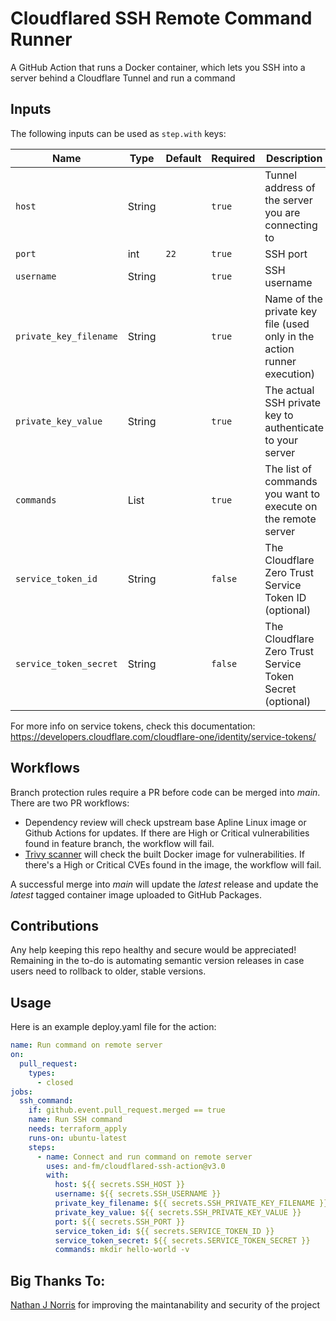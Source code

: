 # Cloudflared SSH Remote Command Runner

A GitHub Action that runs a Docker container, which lets you SSH into a server behind a Cloudflare Tunnel and run a command

## Inputs

The following inputs can be used as `step.with` keys:

| Name                   | Type   | Default | Required | Description                                                             |
| ---------------------- | ------ | ------- | -------- | ----------------------------------------------------------------------- |
| `host`                 | String |         | `true`   | Tunnel address of the server you are connecting to                      |
| `port`                 | int    | `22`    | `true`   | SSH port                                                                |
| `username`             | String |         | `true`   | SSH username                                                            |
| `private_key_filename` | String |         | `true`   | Name of the private key file (used only in the action runner execution) |
| `private_key_value`    | String |         | `true`   | The actual SSH private key to authenticate to your server               |
| `commands`             | List   |         | `true`   | The list of commands you want to execute on the remote server           |
| `service_token_id`     | String |         | `false`  | The Cloudflare Zero Trust Service Token ID (optional)                   |
| `service_token_secret` | String |         | `false`  | The Cloudflare Zero Trust Service Token Secret (optional)               |

For more info on service tokens, check this documentation: https://developers.cloudflare.com/cloudflare-one/identity/service-tokens/

## Workflows

Branch protection rules require a PR before code can be merged into _main_. There are two PR workflows:

- Dependency review will check upstream base Apline Linux image or Github Actions for updates. If there are High or Critical vulnerabilities found in feature branch, the workflow will fail.
- [Trivy scanner](https://github.com/aquasecurity/trivy) will check the built Docker image for vulnerabilities. If there's a High or Critical CVEs found in the image, the workflow will fail.

A successful merge into _main_ will update the _latest_ release and update the _latest_ tagged container image uploaded to GitHub Packages.

## Contributions

Any help keeping this repo healthy and secure would be appreciated! \
Remaining in the to-do is automating semantic version releases in case users need to rollback to older, stable versions.

## Usage

Here is an example deploy.yaml file for the action:

```yaml
name: Run command on remote server
on:
  pull_request:
    types:
      - closed
jobs:
  ssh_command:
    if: github.event.pull_request.merged == true
    name: Run SSH command
    needs: terraform_apply
    runs-on: ubuntu-latest
    steps:
      - name: Connect and run command on remote server
        uses: and-fm/cloudflared-ssh-action@v3.0
        with:
          host: ${{ secrets.SSH_HOST }}
          username: ${{ secrets.SSH_USERNAME }}
          private_key_filename: ${{ secrets.SSH_PRIVATE_KEY_FILENAME }}
          private_key_value: ${{ secrets.SSH_PRIVATE_KEY_VALUE }}
          port: ${{ secrets.SSH_PORT }}
          service_token_id: ${{ secrets.SERVICE_TOKEN_ID }}
          service_token_secret: ${{ secrets.SERVICE_TOKEN_SECRET }}
          commands: mkdir hello-world -v
```

## Big Thanks To:

[Nathan J Norris](https://github.com/nathanjnorris) for improving the maintanability and security of the project
